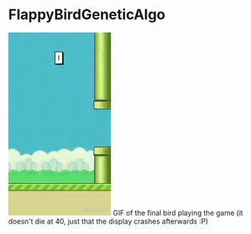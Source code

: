 # FlappyBirdGeneticAlgo

![](https://github.com/daringtrifles/FlappyBirdGeneticAlgo/blob/main/FlappyBird.gif)
GIF of the final bird playing the game (it doesn't die at 40, just that the display crashes afterwards :P)
